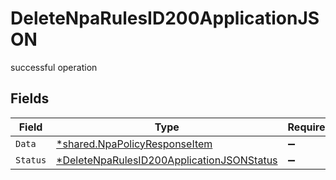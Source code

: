 # DeleteNpaRulesID200ApplicationJSON

successful operation


## Fields

| Field                                                                                                            | Type                                                                                                             | Required                                                                                                         | Description                                                                                                      |
| ---------------------------------------------------------------------------------------------------------------- | ---------------------------------------------------------------------------------------------------------------- | ---------------------------------------------------------------------------------------------------------------- | ---------------------------------------------------------------------------------------------------------------- |
| `Data`                                                                                                           | [*shared.NpaPolicyResponseItem](../../models/shared/npapolicyresponseitem.md)                                    | :heavy_minus_sign:                                                                                               | N/A                                                                                                              |
| `Status`                                                                                                         | [*DeleteNpaRulesID200ApplicationJSONStatus](../../models/operations/deletenparulesid200applicationjsonstatus.md) | :heavy_minus_sign:                                                                                               | N/A                                                                                                              |